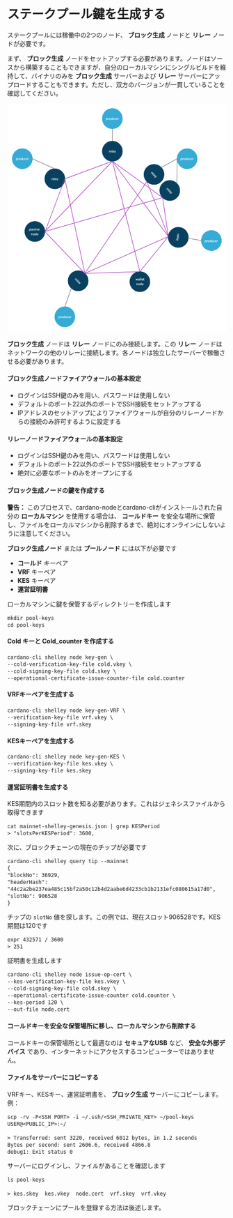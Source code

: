 # ステークプール鍵を生成する

ステークプールには稼働中の2つのノード、 __ブロック生成__ ノードと __リレー__ ノードが必要です。

まず、 __ブロック生成__ ノードをセットアップする必要があります。ノードはソースから構築することもできますが、自分のローカルマシンにシングルビルドを維持して、バイナリのみを __ブロック生成__ サーバーおよび __リレー__ サーバーにアップロードすることもできます。ただし、双方のバージョンが一貫していることを確認してください。



![network diagram](images/basic-network-with-relays-producers-passivenodes-walletnodes.png)

__ブロック生成__ ノードは __リレー__ ノードにのみ接続します。この __リレー__ ノードはネットワークの他のリレーに接続します。各ノードは独立したサーバーで稼働させる必要があります。

#### ブロック生成ノードファイアウォールの基本設定

* ログインはSSH鍵のみを用い、パスワードは使用しない
* デフォルトのポート22以外のポートでSSH接続をセットアップする
* IPアドレスのセットアップによりファイアウォールが自分のリレーノードからの接続のみ許可するように設定する

#### リレーノードファイアウォールの基本設定

 * ログインはSSH鍵のみを用い、パスワードは使用しない
 * デフォルトのポート22以外のポートでSSH接続をセットアップする
 * 絶対に必要なポートのみをオープンにする

#### ブロック生成ノードの鍵を作成する

**警告：**
このプロセスで、cardano-nodeとcardano-cliがインストールされた自分の __ローカルマシン__ を使用する場合は、 __コールドキー__ を安全な場所に保管し、ファイルをローカルマシンから削除するまで、絶対にオンラインにしないように注意してください。

__ブロック生成ノード__ または __プールノード__ には以下が必要です

* __コールド__ キーペア
* __VRF__ キーペア
* __KES__ キーペア
* __運営証明書__

ローカルマシンに鍵を保管するディレクトリーを作成します

    mkdir pool-keys
    cd pool-keys

#### __Cold__ キーと __Cold_counter__ を作成する

    cardano-cli shelley node key-gen \
    --cold-verification-key-file cold.vkey \
    --cold-signing-key-file cold.skey \
    --operational-certificate-issue-counter-file cold.counter

#### VRFキーペアを生成する

    cardano-cli shelley node key-gen-VRF \
    --verification-key-file vrf.vkey \
    --signing-key-file vrf.skey

#### KESキーペアを生成する

    cardano-cli shelley node key-gen-KES \
    --verification-key-file kes.vkey \
    --signing-key-file kes.skey

#### 運営証明書を生成する

KES期間内のスロット数を知る必要があります。これはジェネシスファイルから取得できます

    cat mainnet-shelley-genesis.json | grep KESPeriod
    > "slotsPerKESPeriod": 3600,

次に、ブロックチェーンの現在のチップが必要です

    cardano-cli shelley query tip --mainnet
    {
    "blockNo": 36929,
    "headerHash": "44c2a2be237ea485c15bf2a50c12b4d2aabe6d4233cb1b2131efc080615a17d0",
    "slotNo": 906528
    }

チップの `slotNo` 値を探します。この例では、現在スロット906528です。KES期間は120です

    expr 432571 / 3600
    > 251

証明書を生成します

    cardano-cli shelley node issue-op-cert \
    --kes-verification-key-file kes.vkey \
    --cold-signing-key-file cold.skey \
    --operational-certificate-issue-counter cold.counter \
    --kes-period 120 \
    --out-file node.cert

#### コールドキーを安全な保管場所に移し、ローカルマシンから削除する

コールドキーの保管場所として最適なのは __セキュアなUSB__ など、 __安全な外部デバイス__ であり、インターネットにアクセスするコンピューターではありません。

#### ファイルをサーバーにコピーする

VRFキー、KESキー、運営証明書を、 __ブロック生成__ サーバーにコピーします。例：

    scp -rv -P<SSH PORT> -i ~/.ssh/<SSH_PRIVATE_KEY> ~/pool-keys USER@<PUBLIC_IP>:~/

    > Transferred: sent 3220, received 6012 bytes, in 1.2 seconds
    Bytes per second: sent 2606.6, received 4866.8
    debug1: Exit status 0


サーバーにログインし、ファイルがあることを確認します

    ls pool-keys

    > kes.skey  kes.vkey  node.cert  vrf.skey  vrf.vkey  

ブロックチェーンにプールを登録する方法は後述します。
